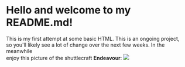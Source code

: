 <body>
  <div>
    <h1>
    <strong>Hello and welcome to my README.md!</strong>
    </h1>
    <p>This is my first attempt at some basic HTML. This is an ongoing project,<br> so you'll likely see a lot of change over the next few weeks. In the meanwhile<br> enjoy this picture of the shuttlecraft <strong>Endeavour</strong>: <img src="https://images.pexels.com/photos/355906/pexels-photo-355906.jpeg?cs=srgb&dl=pexels-pixabay-355906.jpg&fm=jpg"/></p>
  <div>


  
</body>
 
